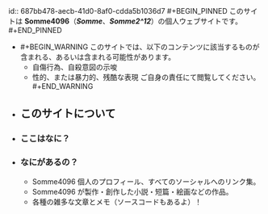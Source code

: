 id:: 687bb478-aecb-41d0-8af0-cdda5b1036d7
#+BEGIN_PINNED
このサイトは **Somme4096**（*__Somme__*、*__Somme2^12__*）の個人ウェブサイトです。
#+END_PINNED

- #+BEGIN_WARNING
  このサイトでは、以下のコンテンツに該当するものが含まれる、あるいは含まれる可能性があります。
  - 自傷行為、自殺意図の示唆
  - 性的、または暴力的、残酷な表現
  ご自身の責任にて閲覧してください。
  #+END_WARNING
- ## このサイトについて
- ### ここはなに？
- ### なにがあるの？
	- Somme4096 個人のプロフィール、すべてのソーシャルへのリンク集。
	- Somme4096 が製作・創作した小説・短篇・絵画などの作品。
	- 各種の雑多な文章とメモ（ソースコードもあるよ）！